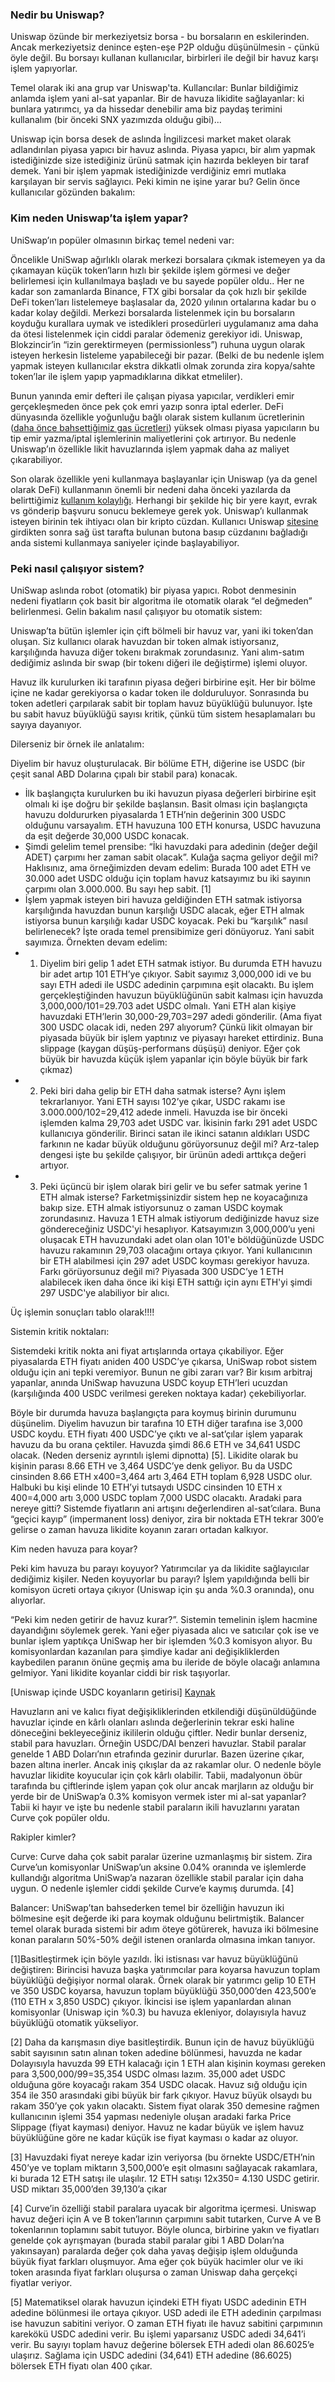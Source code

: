 
### Nedir bu Uniswap?

Uniswap özünde bir merkeziyetsiz borsa - bu borsaların en eskilerinden. Ancak merkeziyetsiz denince eşten-eşe P2P olduğu düşünülmesin - çünkü öyle değil. Bu borsayı kullanan kullanıcılar, birbirleri ile değil bir havuz karşı işlem yapıyorlar. 

Temel olarak iki ana grup var Uniswap'ta. Kullancılar: Bunlar bildiğimiz anlamda işlem yani al-sat yapanlar. Bir de havuza likidite sağlayanlar: ki bunlara yatırımcı, ya da hissedar denebilir ama biz paydaş terimini kullanalım (bir önceki SNX yazımızda olduğu gibi)... 

Uniswap için borsa desek de aslında İngilizcesi market maket olarak adlandırılan piyasa yapıcı bir havuz aslında. Piyasa yapıcı, bir alım yapmak istediğinizde size istediğiniz ürünü satmak için hazırda bekleyen bir taraf demek. Yani bir işlem yapmak istediğinizde verdiğiniz emri mutlaka karşılayan bir servis sağlayıcı. Peki kimin ne işine yarar bu? Gelin önce kullanıcılar gözünden bakalım:

### Kim neden Uniswap’ta işlem yapar?

UniSwap’ın popüler olmasının birkaç temel nedeni var: 

Öncelikle UniSwap ağırlıklı olarak merkezi borsalara çıkmak istemeyen ya da çıkamayan küçük token’ların hızlı bir şekilde işlem görmesi ve değer belirlemesi için kullanılmaya başladı ve bu sayede popüler oldu.. Her ne kadar son zamanlarda Binance, FTX gibi borsalar da çok hızlı bir şekilde DeFi token’ları listelemeye başlasalar da, 2020 yılının ortalarına kadar bu o kadar kolay değildi. Merkezi borsalarda listelenmek için bu borsaların koyduğu kurallara uymak ve istedikleri prosedürleri uygulamanız ama daha da ötesi listelenmek için ciddi paralar ödemeniz gerekiyor idi. Uniswap, Blokzincir’in “izin gerektirmeyen (permissionless”) ruhuna uygun olarak isteyen herkesin listeleme yapabileceği bir pazar. (Belki de bu nedenle işlem yapmak isteyen kullanıcılar ekstra dikkatli olmak zorunda zira kopya/sahte token’lar ile işlem yapıp yapmadıklarına dikkat etmeliler). 

Bunun yanında emir defteri ile çalışan piyasa yapıcılar, verdikleri emir gerçekleşmeden önce pek çok emri yazıp sonra iptal ederler. DeFi dünyasında özellikle yoğunluğu bağlı olarak sistem kullanım ücretlerinin ([daha önce bahsettiğimiz gas ücretleri](/genel/2020/08/06/gelecekte-eth-nin-degerini-neler-etkileyecek.html)) yüksek olması piyasa yapıcıların bu tip emir yazma/iptal işlemlerinin maliyetlerini çok artırıyor. Bu nedenle Uniswap’ın özellikle likit havuzlarında işlem yapmak daha az maliyet çıkarabiliyor. 

Son olarak özellikle yeni kullanmaya başlayanlar için Uniswap (ya da genel olarak DeFi) kullanmanın önemli bir nedeni daha önceki yazılarda da belirttiğimiz [kullanım kolaylığı](/genel/2020/07/23/DeFi-yeni-ICO-cilginligi-mi.html). Herhangi bir şekilde hiç bir yere kayıt, evrak vs gönderip başvuru sonucu beklemeye gerek yok.  Uniswap’ı kullanmak isteyen birinin tek ihtiyacı olan bir kripto cüzdan. Kullanıcı Uniswap [sitesine](https://app.uniswap.org/#/swap) girdikten sonra sağ üst tarafta bulunan butona basıp cüzdanını bağladığı anda sistemi kullanmaya saniyeler içinde başlayabiliyor. 

### Peki nasıl çalışıyor sistem?

UniSwap aslında robot (otomatik) bir piyasa yapıcı. Robot denmesinin nedeni fiyatların çok basit bir algoritma ile otomatik olarak “el değmeden” belirlenmesi. Gelin bakalım nasıl çalışıyor bu otomatik sistem: 

Uniswap’ta bütün işlemler için çift bölmeli bir havuz var, yani iki token’dan oluşan. Siz kullanıcı olarak havuzdan bir token almak istiyorsanız, karşılığında havuza diğer tokenı bırakmak zorundasınız.  Yani alım-satım dediğimiz aslında bir swap (bir tokenı diğeri ile değiştirme) işlemi oluyor. 

Havuz ilk kurulurken iki tarafının piyasa değeri birbirine eşit. Her bir bölme içine ne kadar gerekiyorsa o kadar token ile dolduruluyor. Sonrasında bu token adetleri çarpılarak sabit bir toplam havuz büyüklüğü bulunuyor. İşte bu sabit havuz büyüklüğü sayısı kritik, çünkü tüm sistem hesaplamaları bu sayıya dayanıyor. 

Dilerseniz bir örnek ile anlatalım: 

Diyelim bir havuz oluşturulacak. Bir bölüme ETH, diğerine ise USDC (bir çeşit sanal ABD Dolarına çıpalı bir stabil para) konacak. 

- İlk başlangıçta kurulurken bu iki havuzun piyasa değerleri birbirine eşit olmalı ki işe doğru bir şekilde başlansın.  Basit olması için başlangıçta havuzu doldururken piyasalarda 1 ETH’nin değerinin 300 USDC olduğunu varsayalım. ETH havuzuna 100 ETH konursa, USDC havuzuna da eşit değerde 30,000 USDC konacak. 
- Şimdi gelelim temel prensibe: “İki havuzdaki para adedinin (değer değil ADET) çarpımı her zaman sabit olacak”. Kulağa saçma geliyor değil mi? Haklısınız, ama örneğimizden devam edelim: Burada 100 adet ETH ve 30.000 adet USDC olduğu için toplam havuz katsayımız bu iki sayının çarpımı olan 3.000.000. Bu sayı hep sabit. [1]
- İşlem yapmak isteyen biri havuza geldiğinden ETH satmak istiyorsa karşılığında havuzdan bunun karşılığı USDC alacak, eğer ETH almak istiyorsa bunun karşılığı kadar USDC koyacak. Peki bu “karşılık” nasıl belirlenecek? İşte orada temel prensibimize geri dönüyoruz. Yani sabit sayımıza. Örnekten devam edelim:
- 1. Diyelim biri gelip 1 adet ETH satmak istiyor. Bu durumda ETH havuzu bir adet artıp 101 ETH’ye çıkıyor. Sabit sayımız 3,000,000 idi ve bu sayı ETH adedi ile USDC adedinin çarpımına eşit olacaktı. Bu işlem gerçekleştiğinden havuzun büyüklüğünün sabit kalması için havuzda 3,000,000/101=29.703 adet USDC olmalı. Yani ETH alan kişiye havuzdaki ETH’lerin 30,000-29,703=297 adedi gönderilir. (Ama fiyat 300 USDC olacak idi, neden 297 alıyorum? Çünkü likit olmayan bir piyasada büyük bir işlem yaptınız ve piyasayı hareket ettirdiniz. Buna slippage (kaygan düşüş-performans düşüşü) deniyor. Eğer çok büyük bir havuzda küçük işlem yapanlar için böyle büyük bir fark çıkmaz)
- 2. Peki biri daha gelip bir ETH daha satmak isterse? Aynı işlem tekrarlanıyor. Yani ETH sayısı 102’ye çıkar, USDC rakamı ise 3.000.000/102=29,412 adede inmeli. Havuzda ise bir önceki işlemden kalma 29,703 adet USDC var. İkisinin farkı 291 adet USDC kullanıcıya gönderilir. Birinci satan ile ikinci satanın aldıkları USDC farkının ne kadar büyük olduğunu görüyorsunuz değil mi? Arz-talep dengesi işte bu şekilde çalışıyor, bir ürünün adedi arttıkça değeri artıyor. 
- 3. Peki üçüncü bir işlem olarak biri gelir ve bu sefer satmak yerine 1 ETH almak isterse? Farketmişsinizdir sistem hep ne koyacağınıza bakıp size. ETH almak istiyorsunuz o zaman USDC koymak zorundasınız. Havuza 1 ETH almak istiyorum dediğinizde havuz size göndereceğiniz USDC'yi hesaplıyor. Katsayımızın 3,000,000’u yeni oluşacak ETH havuzundaki adet olan olan 101'e böldüğünüzde USDC havuzu rakamının 29,703 olacağını ortaya çıkıyor. Yani kullanıcının bir ETH alabilmesi için 297 adet USDC koyması gerekiyor havuza. Farkı görüyorsunuz değil mi? Piyasada 300 USDC’ye 1 ETH alabilecek iken daha önce iki kişi ETH sattığı için aynı ETH'yi şimdi 297 USDC'ye alabiliyor bir alıcı. 

Üç işlemin sonuçları tablo olarak!!!!

Sistemin kritik noktaları: 

Sistemdeki kritik nokta ani fiyat artışlarında ortaya çıkabiliyor. Eğer piyasalarda ETH fiyatı aniden 400 USDC’ye çıkarsa, UniSwap robot sistem olduğu için ani tepki veremiyor. Bunun ne gibi zararı var? Bir kısım arbitraj yapanlar, anında UniSwap havuzuna USDC koyup ETH’leri ucuzdan (karşılığında 400 USDC verilmesi gereken noktaya kadar) çekebiliyorlar. 

Böyle bir durumda havuza başlangıçta para koymuş birinin durumunu düşünelim. Diyelim havuzun bir tarafına 10 ETH diğer tarafına ise 3,000 USDC koydu. ETH fiyatı 400 USDC’ye çıktı ve al-sat’çılar işlem yaparak havuzu da bu orana çektiler. Havuzda şimdi 86.6 ETH ve 34,641 USDC olacak. (Neden derseniz ayrıntılı işlemi dipnotta) [5]. Likidite olarak bu kişinin parası 8.66 ETH ve 3,464 USDC’ye denk geliyor. Bu da USDC cinsinden 8.66 ETH x400=3,464 artı 3,464 ETH toplam 6,928 USDC olur. Halbuki bu kişi elinde 10 ETH’yi tutsaydı USDC cinsinden 10 ETH x 400=4,000 artı 3,000 USDC toplam 7,000 USDC olacaktı. Aradaki para nereye gitti? Sistemde fiyatların ani artışını değerlendiren al-sat’cılara. Buna “geçici kayıp” (impermanent loss) deniyor, zira bir noktada ETH tekrar 300’e gelirse o zaman havuza likidite koyanın zararı ortadan kalkıyor. 


Kim neden havuza para koyar?

Peki kim havuza bu parayı koyuyor? Yatırımcılar ya da likidite sağlayıcılar dediğimiz kişiler. 
Neden koyuyorlar bu parayı? İşlem yapıldığında belli bir komisyon ücreti ortaya çıkıyor (Uniswap için şu anda %0.3 oranında), onu alıyorlar. 

“Peki kim neden getirir de havuz kurar?”. Sistemin temelinin işlem hacmine dayandığını söylemek gerek. Yani eğer piyasada alıcı ve satıcılar çok ise ve bunlar işlem yaptıkça UniSwap her bir işlemden %0.3 komisyon alıyor. Bu komisyonlardan kazanılan para şimdiye kadar ani değişikliklerden kaybedilen paranın önüne geçmiş ama bu ileride de böyle olacağı anlamına gelmiyor. Yani likidite koyanlar ciddi bir risk taşıyorlar. 

[Uniswap içinde USDC koyanların getirisi] [Kaynak](https://zumzoom.github.io/analytics/uniswap/roi/)

Havuzların ani ve kalıcı fiyat değişikliklerinden etkilendiği düşünüldüğünde havuzlar içinde en kârlı olanları aslında değerlerinin tekrar eski haline döneceğini bekleyeceğiniz ikililerin olduğu çiftler. Nedir bunlar derseniz, stabil para havuzları. Örneğin USDC/DAI benzeri havuzlar. Stabil paralar genelde 1 ABD Doları’nın etrafında gezinir dururlar. Bazen üzerine çıkar, bazen altına inerler. Ancak iniş çıkışlar da az rakamlar olur. O nedenle böyle havuzlar likidite koyucular için çok kârlı olabilir. Tabii, madalyonun öbür tarafında bu çiftlerinde işlem yapan çok olur ancak marjların az olduğu bir yerde bir de UniSwap’a 0.3% komisyon vermek ister mi al-sat yapanlar? Tabii ki hayır ve işte bu nedenle stabil paraların ikili havuzlarını yaratan Curve çok popüler oldu. 

Rakipler kimler? 

Curve: 
Curve daha çok sabit paralar üzerine uzmanlaşmış bir sistem. Zira Curve’un komisyonlar UniSwap’un aksine 0.04% oranında ve işlemlerde kullandığı algoritma UniSwap’a nazaran özellikle stabil paralar için daha uygun. O nedenle işlemler ciddi şekilde Curve’e kaymış durumda. [4]

Balancer: 
UniSwap’tan bahsederken temel bir özelliğin havuzun iki bölmesine eşit değerde iki para koymak olduğunu belirtmiştik. Balancer temel olarak burada sistemi bir adım öteye götürerek, havuza iki bölmesine konan paraların 50%-50% değil istenen oranlarda olmasına imkan tanıyor. 



[1]Basitleştirmek için böyle yazıldı. İki istisnası var havuz büyüklüğünü değiştiren: 
Birincisi havuza başka yatırımcılar para koyarsa havuzun toplam büyüklüğü değişiyor normal olarak. Örnek olarak bir yatırımcı gelip 10 ETH ve 350 USDC koyarsa, havuzun toplam büyüklüğü 350,000’den 423,500’e (110 ETH x 3,850 USDC) çıkıyor. 
İkincisi ise işlem yapanlardan alınan komisyonlar (Uniswap için %0.3) bu havuza ekleniyor, dolayısıyla havuz büyüklüğü otomatik yükseliyor. 

[2] Daha da karışmasın diye basitleştirdik. Bunun için de havuz büyüklüğü sabit sayısının satın alınan token adedine bölünmesi, havuzda ne kadar Dolayısıyla havuzda 99 ETH kalacağı için 1 ETH alan kişinin koyması gereken para 3,500,000/99=35,354 USDC olması lazım. 35,000 adet USDC olduğuna göre koyacağı rakam 354 USDC olacak. Havuz sığ olduğu için 354 ile 350 arasındaki gibi büyük bir fark çıkıyor. Havuz büyük olsaydı bu rakam 350’ye çok yakın olacaktı. Sistem fiyat olarak 350 demesine rağmen kullanıcının işlemi 354 yapması nedeniyle oluşan aradaki farka Price Slippage (fiyat kayması) deniyor. Havuz ne kadar büyük ve işlem havuz büyüklüğüne göre ne kadar küçük ise fiyat kayması o kadar az oluyor. 

[3] Havuzdaki fiyat nereye kadar izin veriyorsa (bu örnekte USDC/ETH’nin 450’ye ve toplam miktarın 3,500,000’e eşit olmasını sağlayacak rakamlara, ki burada 12 ETH satışı ile ulaşılır. 12 ETH satışı 12x350= 4.130 USDC getirir. USD miktarı 35,000’den   39,130’a çıkar

[4] Curve’in özelliği stabil paralara uyacak bir algoritma içermesi. Uniswap havuz değeri için A ve B token’larının çarpımını sabit tutarken, Curve A ve B tokenlarının toplamını sabit tutuyor. Böyle olunca, birbirine yakın ve fiyatları genelde çok ayrışmayan (burada stabil paralar gibi 1 ABD Doları’na yakınsayan) paralarda değer çok daha yavaş değişip işlem olduğunda büyük fiyat farkları oluşmuyor. Ama eğer çok büyük hacimler olur ve iki token arasında fiyat farkları oluşursa o zaman Uniswap daha gerçekçi fiyatlar veriyor. 

[5] Matematiksel olarak havuzun içindeki ETH fiyatı USDC adedinin ETH adedine bölünmesi ile ortaya çıkıyor. USD adedi ile ETH adedinin çarpılması ise havuzun sabitini veriyor. O zaman ETH fiyatı ile havuz sabitini çarpımının karekökü USDC adedini verir. 
Bu işlemi yaparsanız USDC adedi 34,641’i verir. Bu sayıyı toplam havuz değerine bölersek ETH adedi olan 86.6025’e ulaşırız.  Sağlama için USDC adedini (34,641) ETH adedine (86.6025) bölersek ETH fiyatı olan 400 çıkar. 
